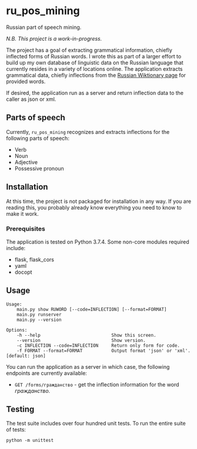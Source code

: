 # ru_pos_mining

Russian part of speech mining. 

_N.B. This project is a work-in-progress._

The project has a goal of extracting grammatical information, chiefly inflected forms of Russian words. I wrote this as part of a larger effort to build up my own database of linguistic data on the Russian language that currently resides in a variety of locations online. The application extracts grammatical data, chiefly inflections from the [Russian Wiktionary page](https://ru.wiktionary.org) for provided words.

If desired, the application run as a server and return inflection data to the caller as json or xml.

## Parts of speech

Currently, `ru_pos_mining` recognizes and extracts inflections for the following parts of speech:

- Verb
- Noun
- Adjective
- Possessive pronoun


## Installation

At this time, the project is not packaged for installation in any way. If you are reading this, you probably already know everything you need to know to make it work.

### Prerequisites

The application is tested on Python 3.7.4. Some non-core modules required include:

- flask, flask_cors
- yaml
- docopt


## Usage

```buildoutcfg
Usage:
    main.py show RUWORD [--code=INFLECTION] [--format=FORMAT]
    main.py runserver
    main.py --version

Options:
    -h --help                           Show this screen.
    --version                           Show version.
    -c INFLECTION --code=INFLECTION     Return only form for code.
    -f FORMAT --format=FORMAT           Output format 'json' or 'xml'. [default: json]
```
You can run the application as a server in which case, the following endpoints are currently available:

- `GET /forms/гражданство` - get the inflection information for the word _гражданство_.

## Testing

The test suite includes over four hundred unit tests. To run the entire suite of tests:

```lang-python
python -m unittest
```

